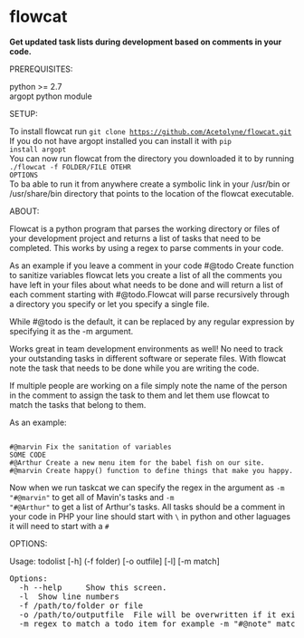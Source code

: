 # flowcat
<b>Get updated task lists during development based on comments in your code.</b>

PREREQUISITES:

python >= 2.7<br>
argopt python module

SETUP:

To install flowcat run <code>git clone https://github.com/Acetolyne/flowcat.git</code><br>
If you do not have argopt installed you can install it with <code>pip install argopt</code><br>
You can now run flowcat from the directory you downloaded it to by running <code>./flowcat -f FOLDER/FILE OTEHR OPTIONS</code><br>
To ba able to run it from anywhere create a symbolic link in your /usr/bin or /usr/share/bin directory that points to the location of the flowcat executable.


ABOUT:

Flowcat is a python program that parses the working directory or files of your development project and returns a list of tasks that need to be completed. This works by using a regex to parse comments in your code.

As an example if you leave a comment in your code #@todo Create function to sanitize variables
flowcat lets you create a list of all the comments you have left in your files about what needs to be done and will return a list of each comment starting with #@todo.Flowcat will parse recursively through a directory you specify or let you specify a single file.

While #@todo is the default, it can be replaced by any regular expression by specifying it as the -m argument.

Works great in team development environments as well! No need to track your outstanding tasks in different software or seperate files. With flowcat note the task that needs to be done while you are writing the code. 

If multiple people are working on a file simply note the name of the person in the comment to assign the task to them and let them use flowcat to match the tasks that belong to them.

As an example:
<pre>
<code>
#@marvin Fix the sanitation of variables
SOME CODE
#@Arthur Create a new menu item for the babel fish on our site.
#@marvin Create happy() function to define things that make you happy.
</code></pre>
Now when we run taskcat we can specify the regex in the argument as <code>-m "#@marvin"</code> to get all of Mavin's tasks and <code>-m "#@Arthur"</code> to get a list of Arthur's tasks. All tasks should be a comment in your code in PHP your line should start with <code>\\</code> in python and other laguages it will need to start with a <code>#</code>

OPTIONS:

Usage:
  todolist [-h] (-f folder) [-o outfile] [-l] [-m match]
<pre>
Options:
  -h --help     Show this screen.
  -l  Show line numbers
  -f /path/to/folder or file
  -o /path/to/outputfile  File will be overwritten if it exists
  -m regex to match a todo item for example -m "#@note" matches anything after #@note. Defaults to "#@todo\ "
</pre>
